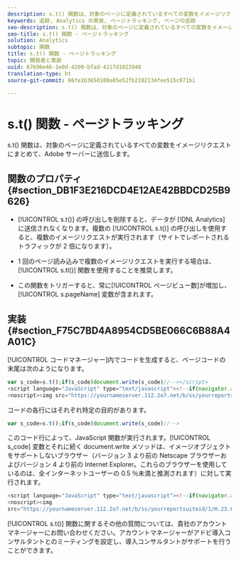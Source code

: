 ```yaml
---
description: s.t() 関数は、対象のページに定義されているすべての変数をイメージリクエストにまとめて、Adobe サーバーに送信します。
keywords: 追跡, Analytics の実装, ページトラッキング, ページの追跡
seo-description: s.t() 関数は、対象のページに定義されているすべての変数をイメージリクエストにまとめて、Adobe サーバーに送信します。
seo-title: s.t() 関数 - ページトラッキング
solution: Analytics
subtopic: 関数
title: s.t() 関数 - ページトラッキング
topic: 開発者と実装
uuid: 67696e46-1e0d-4200-bfad-4217d1023948
translation-type: ht
source-git-commit: 86fe1b3650100a05e52fb2102134fee515c871b1

---
```



# s.t() 関数 - ページトラッキング

s.t() 関数は、対象のページに定義されているすべての変数をイメージリクエストにまとめて、Adobe サーバーに送信します。

## 関数のプロパティ {#section_DB1F3E216DCD4E12AE42BBDCD25B9626}

* [!UICONTROL s.t()] の呼び出しを削除すると、データが [!DNL Analytics] に送信されなくなります。複数の [!UICONTROL s.t()] の呼び出しを使用すると、複数のイメージリクエストが実行されます（サイトでレポートされるトラフィックが 2 倍になります）。

* 1 回のページ読み込みで複数のイメージリクエストを実行する場合は、[!UICONTROL s.tl()] 関数を使用することを推奨します。
* この関数をトリガーすると、常に[!UICONTROL ページビュー数]が増加し、[!UICONTROL s.pageName] 変数が含まれます。

## 実装{#section_F75C7BD4A8954CD5BE066C6B88A4A01C}

[!UICONTROL コードマネージャー]内でコードを生成すると、ページコードの末尾は次のようになります。

```js
var s_code=s.t();if(s_code)document.write(s_code)//--></script> 
<script language="JavaScript" type="text/javascript"><!--if(navigator.appVersion.indexOf('MSIE')>=0)document.write(unescape('%3C')+'\!-'+'-')//--></script> 
<noscript><img src="https://yournameserver.112.2o7.net/b/ss/yourreportsuiteid/1/H.23.6--NS/0" height="1" width="1" border="0" alt="" /></noscript> 
```

コードの各行にはそれぞれ特定の目的があります。

```js
var s_code=s.t();if(s_code)document.write(s_code)//-->
```

このコード行によって、JavaScript 関数が実行されます。[!UICONTROL s_code] 変数とそれに続く document.write メソッドは、イメージオブジェクトをサポートしないブラウザー（バージョン 3 より前の Netscape ブラウザーおよびバージョン 4 より前の Internet Explorer。これらのブラウザーを使用しているのは、全インターネットユーザーの 0.5 ％未満と推測されます）に対して実行されます。

```js
<script language="JavaScript" type="text/javascript"><!--if(navigator.appVersion.indexOf('MSIE')>=0)document.write(unescape('%3C')+'\!-'+'-')//--></script> 
<noscript><img  
src="https://yournameserver.112.2o7.net/b/ss/yourreportsuiteid/1/H.23.6--NS/0" height="1" width="1" border="0" alt="" />
```

[!UICONTROL s.t()] 関数に関するその他の質問については、貴社のアカウントマネージャーにお問い合わせください。アカウントマネージャーがアドビ導入コンサルタントとのミーティングを設定し、導入コンサルタントがサポートを行うことができます。
